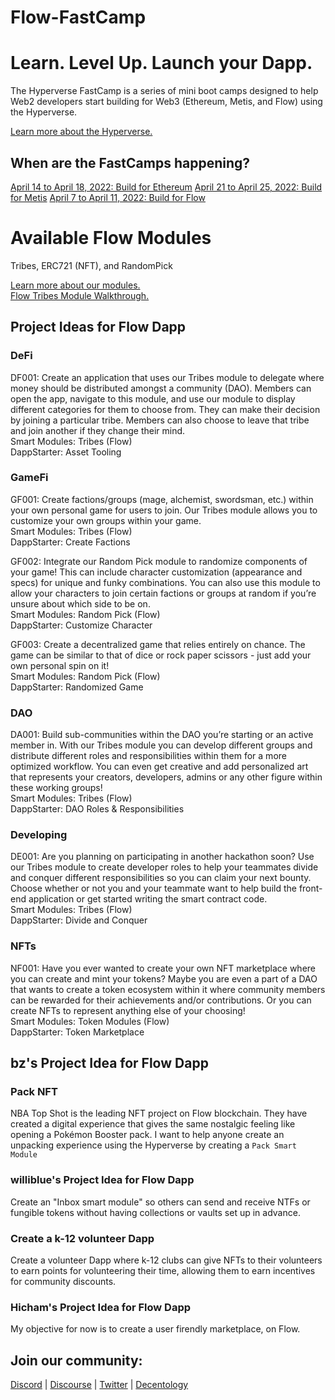 # Flow-FastCamp

# Learn. Level Up. Launch your Dapp.

The Hyperverse FastCamp is a series of mini boot camps designed to help Web2 developers start building for Web3 (Ethereum, Metis, and Flow) using the Hyperverse.

[Learn more about the Hyperverse.](https://go.hyperverse.dev/fastcamp/)

## When are the FastCamps happening?

[April 14 to April 18, 2022: Build for Ethereum](https://q5xg9k10cux.typeform.com/to/oyXFQcoU?typeform-source=go.hyperverse.dev)
[April 21 to April 25, 2022: Build for Metis](https://q5xg9k10cux.typeform.com/to/tEjRsme1?typeform-source=go.hyperverse.dev)
[April 7 to April 11, 2022: Build for Flow](https://q5xg9k10cux.typeform.com/to/S7WXUU2Z?typeform-source=go.hyperverse.dev)

# Available Flow Modules

Tribes, ERC721 (NFT), and RandomPick

[Learn more about our modules.](https://docs.hyperverse.dev/basics/modules) <br>
[Flow Tribes Module Walkthrough.](https://www.youtube.com/watch?v=QuskcrR03Iw)

## Project Ideas for Flow Dapp

### DeFi

<p> DF001: Create an application that uses our Tribes module to delegate where money should be distributed amongst a community (DAO). Members can open the app, navigate to this module, and use our module to display different categories for them to choose from. They can make their decision by joining a particular tribe. Members can also choose to leave that tribe and join another if they change their mind. <br>
Smart Modules: Tribes (Flow) <br>
DappStarter: Asset Tooling </p>

### GameFi

<p> GF001: Create factions/groups (mage, alchemist, swordsman, etc.) within your own personal game for users to join. Our Tribes module allows you to customize your own groups within your game. <br>
Smart Modules: Tribes (Flow) <br>
DappStarter: Create Factions </p>

<p> GF002: Integrate our Random Pick module to randomize components of your game! This can include character customization (appearance and specs) for unique and funky combinations. You can also use this module to allow your characters to join certain factions or groups at random if you’re unsure about which side to be on. <br>
Smart Modules: Random Pick (Flow) <br>
DappStarter: Customize Character </p>

<p> GF003: Create a decentralized game that relies entirely on chance. The game can be similar to that of dice or rock paper scissors - just add your own personal spin on it! <br>
Smart Modules: Random Pick (Flow) <br>
DappStarter: Randomized Game </p>

### DAO

<p> DA001: Build sub-communities within the DAO you’re starting or an active member in. With our Tribes module you can develop different groups and distribute different roles and responsibilities within them for a more optimized workflow. You can even get creative and add personalized art that represents your creators, developers, admins or any other figure within these working groups! <br>
Smart Modules: Tribes (Flow) <br>
DappStarter: DAO Roles & Responsibilities </p>

### Developing

<p> DE001: Are you planning on participating in another hackathon soon? Use our Tribes module to create developer roles to help your teammates divide and conquer different responsibilities so you can claim your next bounty. Choose whether or not you and your teammate want to help build the front-end application or get started writing the smart contract code. <br>
Smart Modules: Tribes (Flow) <br>
DappStarter: Divide and Conquer </p>

### NFTs

<p> NF001: Have you ever wanted to create your own NFT marketplace where you can create and mint your tokens? Maybe you are even a part of a DAO that wants to create a token ecosystem within it where community members can be rewarded for their achievements and/or contributions. Or you can create NFTs to represent anything else of your choosing! <br>
Smart Modules: Token Modules (Flow) <br>
DappStarter: Token Marketplace </p>

## bz's Project Idea for Flow Dapp

### Pack NFT

NBA Top Shot is the leading NFT project on Flow blockchain. They have created a digital experience that gives the same nostalgic feeling like opening a Pokémon Booster pack. I want to help anyone create an unpacking experience using the Hyperverse by creating a `Pack Smart Module`

### williblue's Project Idea for Flow Dapp

Create an "Inbox smart module" so others can send and receive NTFs or fungible tokens without having collections or vaults set up in advance.

### Create a k-12 volunteer Dapp

Create a volunteer Dapp where k-12 clubs can give NFTs to their volunteers to earn points for volunteering their time, allowing them to earn incentives for community discounts. 

### Hicham's Project Idea for Flow Dapp

My objective for now is to create a user firendly marketplace, on Flow. 

## Join our community:
[Discord](https://discord.com/invite/uqecGxg) | 
[Discourse](forum.decentology.com) | 
[Twitter](www.twitter.com/decentology) | 
[Decentology](www.decentology.com)
